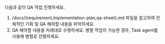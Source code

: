다음과 같이 QA 작업 진행하세요.

1. /docs/{requirement,implementation-plan,qa-sheet}.md 파일을 참고하여 전체적인 기획 및 QA 해야할 내용을 파악하세요.
2. QA 해야할 내용을 차례대로 수행하세요. 병렬 작업이 가능한 경우, Task agent를 사용해 병렬로 진행하세요.
